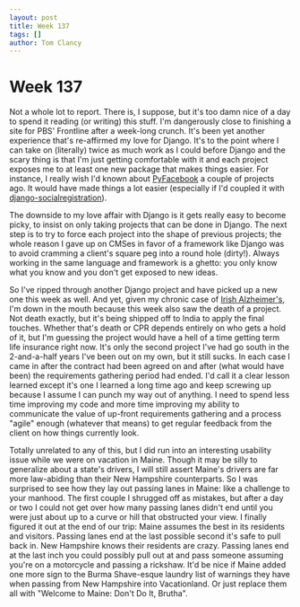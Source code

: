 ```yaml
---
layout: post
title: Week 137
tags: []
author: Tom Clancy
---
```


# Week 137

Not a whole lot to report. There is, I suppose, but it's too damn nice of a day to spend it reading (or writing) this stuff. I'm dangerously close to finishing a site for PBS' Frontline after a week-long crunch. It's been yet another experience that's re-affirmed my love for Django. It's to the point where I can take on (literally) twice as much work as I could before Django and the scary thing is that I'm just getting comfortable with it and each project exposes me to at least one new package that makes things easier. For instance, I really wish I'd known about <a href="http://wiki.developers.facebook.com/index.php/User:PyFacebook_Tutorial">PyFacebook</a> a couple of projects ago. It would have made things a lot easier (especially if I'd coupled it with <a href="http://github.com/flashingpumpkin/django-socialregistration">django-socialregistration</a>).

The downside to my love affair with Django is it gets really easy to become picky, to insist on only taking projects that can be done in Django. The next step is to try to force each project into the shape of previous projects; the whole reason I gave up on CMSes in favor of a framework like Django was to avoid cramming a client's square peg into a round hole (dirty!). Always working in the same language and framework is a ghetto: you only know what you know and you don't get exposed to new ideas.

So I've ripped through another Django project and have picked up a new one this week as well. And yet, given my chronic case of <a href="http://www.urbandictionary.com/define.php?term=Irish%20Alzheimers">Irish Alzheimer's</a>, I'm down in the mouth because this week also saw the death of a project. Not death exactly, but it's being shipped off to India to apply the final touches. Whether that's death or CPR depends entirely on who gets a hold of it, but I'm guessing the project would have a hell of a time getting term life insurance right now. It's only the second project I've had go south in the 2-and-a-half years I've been out on my own, but it still sucks. In each case I came in after the contract had been agreed on and after (what would have been) the requirements gathering period had ended. I'd call it a clear lesson learned except it's one I learned a long time ago and keep screwing up because I assume I can punch my way out of anything. I need to spend less time improving my code and more time improving my ability to communicate the value of up-front requirements gathering and a process "agile" enough (whatever that means) to get regular feedback from the client on how things currently look.

Totally unrelated to any of this, but I did run into an interesting usability issue while we were on vacation in Maine. Though it may be silly to generalize about a state's drivers, I will still assert Maine's drivers are far more law-abiding than their New Hampshire counterparts. So I was surprised to see how they lay out passing lanes in Maine: like a challenge to your manhood. The first couple I shrugged off as mistakes, but after a day or two I could not get over how many passing lanes didn't end until you were just about up to a curve or hill that obstructed your view. I finally figured it out at the end of our trip: Maine assumes the best in its residents and visitors. Passing lanes end at the last possible second it's safe to pull back in. New Hampshire knows their residents are crazy. Passing lanes end at the last inch you could possibly pull out at and pass someone assuming you're on a motorcycle and passing a rickshaw. It'd be nice if Maine added one more sign to the Burma Shave-esque laundry list of warnings they have when passing from New Hampshire into Vacationland. Or just replace them all with "Welcome to Maine: Don't Do It, Brutha".
